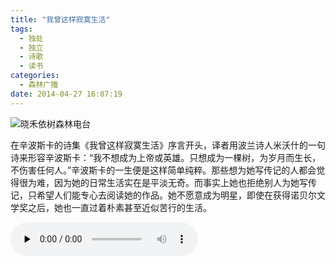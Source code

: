 ```yaml
---
title: "我曾这样寂寞生活"
tags:
  - 独处
  - 独立
  - 诗歌
  - 读书
categories:
  - 森林广播
date: 2014-04-27 16:07:19
---
```


![晓禾依树森林电台](../../../images/radiocover/radio_076.jpg) 

在辛波斯卡的诗集《我曾这样寂寞生活》序言开头，译者用波兰诗人米沃什的一句诗来形容辛波斯卡：“我不想成为上帝或英雄。只想成为一棵树，为岁月而生长，不伤害任何人。”辛波斯卡的一生便是这样简单纯粹。那些想为她写传记的人都会觉得很为难，因为她的日常生活实在是平淡无奇。而事实上她也拒绝别人为她写传记，只希望人们能专心去阅读她的作品。她不愿意成为明星，即使在获得诺贝尔文学奖之后，她也一直过着朴素甚至近似苦行的生活。   

<audio id="audio" controls="" preload="none">
  <source id="mp3" src="http://www.coletree.com/radio/coletree_radio_076.mp3">
</audio>